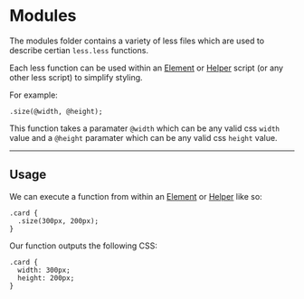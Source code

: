 # Modules

The modules folder contains a variety of less files which are used to describe certian `less.less` functions.

Each less function can be used within an [Element](elements.md) or [Helper](helpers.md) script (or any other less script) to simplify styling.

For example:

```less
.size(@width, @height);
```

This function takes a paramater `@width` which can be any valid css `width` value and a `@height` paramater which can be any valid css `height` value.

----

## Usage

We can execute a function from within an [Element](elements.md) or [Helper](helpers.md) like so:

```less
.card {
  .size(300px, 200px);
}
```

Our function outputs the following CSS:

```less
.card {
  width: 300px;
  height: 200px;
}
```
